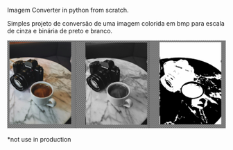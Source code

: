 Imagem Converter in python from scratch.

Simples projeto de conversão de uma imagem colorida em bmp para escala de cinza e binária de preto e branco.

![Screen Shot](screenshot/screenshot_result.png)

*not use in production
